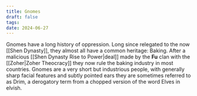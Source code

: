 ```yaml
---
title: Gnomes
draft: false
tags:
date: 2024-06-27
---
```

Gnomes have a long history of oppression. Long since relegated to the now [[Shen Dynasty]], they almost all have a common heritage: Baking. After a malicious [[Shen Dynasty Rise to Power|deal]] made by the **Fu** clan with the [[Zoher|Zoher Theocracy]] they now rule the baking industry in most countries. Gnomes are a very short but industrious people, with generally sharp facial features and subtly pointed ears they are sometimes referred to as Drim, a derogatory term from a chopped version of the word Elves in elvish.
